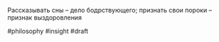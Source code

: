Рассказывать сны – дело бодрствующего; признать свои пороки – признак выздоровления

#philosophy #insight
#draft